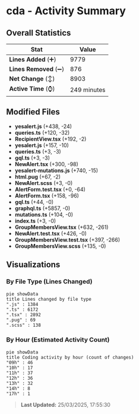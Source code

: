 # cda - Activity Summary 

## Overall Statistics

| Stat                   | Value                                                             |
| ---------------------- | ----------------------------------------------------------------- |
| **Lines Added** (➕)   | 9779                                          |
| **Lines Removed** (➖) | 876                                        |
| **Net Change** (↕)    | 8903                |
| **Active Time** (⌚)   | 249 minutes |


## Modified Files
- **yesalert.js** (+438, -24)
- **queries.ts** (+120, -32)
- **RecipientView.tsx** (+192, -2)
- **yesalert.js** (+157, -10)
- **queries.ts** (+3, -3)
- **gql.ts** (+3, -3)
- **NewAlert.tsx** (+300, -98)
- **yesalert-mutations.js** (+740, -15)
- **html.pug** (+67, -2)
- **NewAlert.scss** (+3, -0)
- **AlertForm.test.tsx** (+0, -64)
- **AlertForm.tsx** (+158, -96)
- **gql.ts** (+44, -0)
- **graphql.ts** (+5857, -0)
- **mutations.ts** (+104, -0)
- **index.ts** (+3, -0)
- **GroupMembersView.tsx** (+632, -261)
- **NewAlert.test.tsx** (+426, -0)
- **GroupMembersView.test.tsx** (+397, -266)
- **GroupMembersView.scss** (+135, -0)

## Visualizations

### By File Type (Lines Changed)

```mermaid
pie showData
title Lines changed by file type
".js" : 1384
".ts" : 6172
".tsx" : 2892
".pug" : 69
".scss" : 138
```

### By Hour (Estimated Activity Count)

```mermaid
pie showData
title Coding activity by hour (count of changes)
"09h" : 46
"10h" : 17
"11h" : 37
"12h" : 36
"13h" : 32
"14h" : 8
"17h" : 1
```


> **Last Updated:** 25/03/2025, 17:55:30